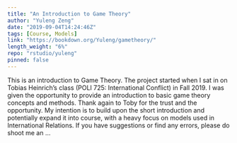 ```yaml
---
title: "An Introduction to Game Theory"
author: "Yuleng Zeng"
date: "2019-09-04T14:24:46Z"
tags: [Course, Models]
link: "https://bookdown.org/Yuleng/gametheory/"
length_weight: "6%"
repo: "rstudio/yuleng"
pinned: false
---
```


This is an introduction to Game Theory. The project started when I sat in on Tobias Heinrich’s class (POLI 725: International Conflict) in Fall 2019. I was given the opportunity to provide an introduction to basic game theory concepts and methods. Thank again to Toby for the trust and the opportunity. My intention is to build upon the short introduction and potentially expand it into course, with a heavy focus on models used in International Relations. If you have suggestions or find any errors, please do shoot me an ...
